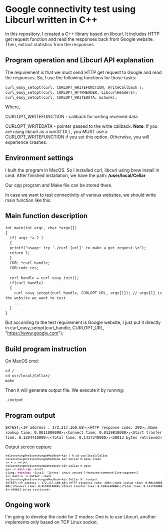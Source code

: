 # Google connectivity test using Libcurl written in C++

In this repository, I created a C++ library based on libcurl. It includes HTTP get request function and read the responses back from Google website. Then, extract statistics from the responses.


## Program operation and Libcurl API explanation
The requirement is that we must send HTTP get request to Google and read the responses. So, I use the following functions for those tasks:

    curl_easy_setopt(curl, CURLOPT_WRITEFUNCTION, WriteCallback );
    curl_easy_setopt(curl, CURLOPT_HTTPHEADER, LibcurlHeaders);
    curl_easy_setopt(curl, CURLOPT_WRITEDATA, &chunk);
    

Where,

CURLOPT_WRITEFUNCTION - callback for writing received data


CURLOPT_WRITEDATA - pointer passed to the write callback. 
**Note**: If you are using libcurl as a win32 DLL, you MUST use a CURLOPT_WRITEFUNCTION if you set this option. Otherwise, you will experience crashes.


## Environment settings
I built the program in MacOS. So I installed curl, libcurl using brew install in cmd. After finished installation, we have the path: **/user/local/Cellar**

Our cpp program and Make file can be stored there. 

In case we want to test connectivity of various websites, we should write main function like this:

## Main function description

    int main(int argc, char *argv[]) 
    {
      if( argc != 2 ) 
      {
      printf("usage: try './curl [url]' to make a get request.\n");
      return 1;
      }
      CURL *curl_handle;
      CURLcode res;

      curl_handle = curl_easy_init();
      if(curl_handle) 
      {
        curl_easy_setopt(curl_handle, CURLOPT_URL, argv[1]); // argv[1] is the website we want to test 
        ...
      }
    }
    
But according to the test requirement is Google website, I just put it directly in curl_easy_setopt(curl_handle, CURLOPT_URL, "https://www.google.com");

## Build program instruction

On MacOS cmd:

    cd /
    cd usr/local/Cellar/
    make
    
Then it will generate output file. We execute it by running: 
   
    ./output


## Program output

    SKTEST;<IP address : 172.217.160.68>;<HTTP response code: 200>;,Name lookup time: 0.0011000000>;<Connect time: 0.0139810000>;<Start tranfer time: 0.1204410000>;<Total time: 0.1417340000>;<50013 bytes retrieved>

Output screen capture

![](https://github.com/HectorTa1989/GG-Connectivity-Libcurl-Cpp/blob/master/SK%20test%20result.jpg)



## Ongoing work

I'm going to develop the code for 2 modes: One is to use Libcurl, another implements only based on TCP Linux socket.
